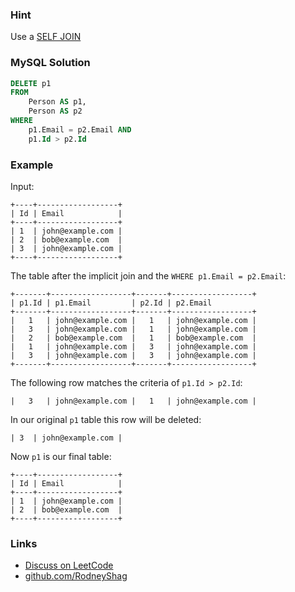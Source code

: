### Hint

Use a [SELF JOIN](https://www.w3schools.com/sql/sql_join_self.asp)

### MySQL Solution

```sql
DELETE p1
FROM
    Person AS p1,
    Person AS p2
WHERE
    p1.Email = p2.Email AND
    p1.Id > p2.Id
```

### Example

Input:

```
+----+------------------+
| Id | Email            |
+----+------------------+
| 1  | john@example.com |
| 2  | bob@example.com  |
| 3  | john@example.com |
+----+------------------+
```

The table after the implicit join and the `WHERE p1.Email = p2.Email`:

```
+-------+------------------+-------+------------------+
| p1.Id | p1.Email         | p2.Id | p2.Email
+-------+------------------+-------+------------------+
|   1   | john@example.com |   1   | john@example.com |
|   3   | john@example.com |   1   | john@example.com |
|   2   | bob@example.com  |   1   | bob@example.com  |
|   1   | john@example.com |   3   | john@example.com |
|   3   | john@example.com |   3   | john@example.com |
+-------+------------------+-------+------------------+
```
The following row matches the criteria of `p1.Id > p2.Id`:

```
|   3   | john@example.com |   1   | john@example.com |
```

In our original `p1` table this row will be deleted:

```
| 3  | john@example.com |
```

Now `p1` is our final table:

```
+----+------------------+
| Id | Email            |
+----+------------------+
| 1  | john@example.com |
| 2  | bob@example.com  |
+----+------------------+
```

### Links

- [Discuss on LeetCode](https://leetcode.com/problems/delete-duplicate-emails/discuss/393675)
- [github.com/RodneyShag](https://github.com/RodneyShag)
